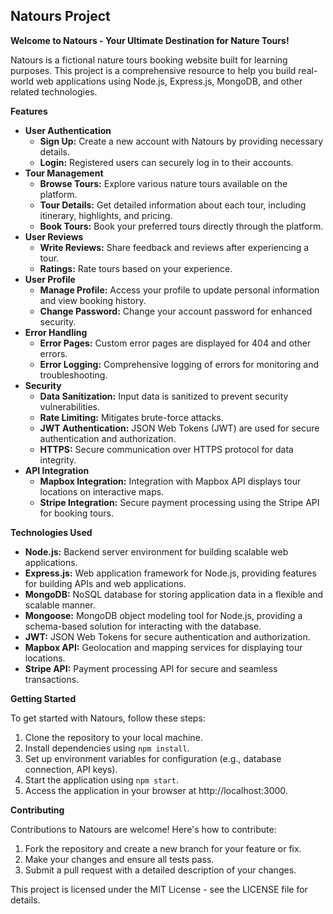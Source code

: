 ## Natours Project

**Welcome to Natours - Your Ultimate Destination for Nature Tours!**

Natours is a fictional nature tours booking website built for learning purposes. This project is a comprehensive resource to help you build real-world web applications using Node.js, Express.js, MongoDB, and other related technologies.


**Features**

* **User Authentication**
    * **Sign Up:** Create a new account with Natours by providing necessary details.
    * **Login:** Registered users can securely log in to their accounts.
* **Tour Management**
    * **Browse Tours:** Explore various nature tours available on the platform.
    * **Tour Details:** Get detailed information about each tour, including itinerary, highlights, and pricing.
    * **Book Tours:** Book your preferred tours directly through the platform.  
* **User Reviews**
    * **Write Reviews:** Share feedback and reviews after experiencing a tour.
    * **Ratings:** Rate tours based on your experience.
* **User Profile**
    * **Manage Profile:** Access your profile to update personal information and view booking history.
    * **Change Password:** Change your account password for enhanced security.
* **Error Handling**
    * **Error Pages:** Custom error pages are displayed for 404 and other errors.
    * **Error Logging:** Comprehensive logging of errors for monitoring and troubleshooting.
* **Security**
    * **Data Sanitization:** Input data is sanitized to prevent security vulnerabilities.
    * **Rate Limiting:** Mitigates brute-force attacks.
    * **JWT Authentication:** JSON Web Tokens (JWT) are used for secure authentication and authorization.
    * **HTTPS:** Secure communication over HTTPS protocol for data integrity.
* **API Integration**
    * **Mapbox Integration:** Integration with Mapbox API displays tour locations on interactive maps.
    * **Stripe Integration:** Secure payment processing using the Stripe API for booking tours.


**Technologies Used**

* **Node.js:** Backend server environment for building scalable web applications.
* **Express.js:** Web application framework for Node.js, providing features for building APIs and web applications.
* **MongoDB:** NoSQL database for storing application data in a flexible and scalable manner.
* **Mongoose:** MongoDB object modeling tool for Node.js, providing a schema-based solution for interacting with the database.
* **JWT:** JSON Web Tokens for secure authentication and authorization.
* **Mapbox API:** Geolocation and mapping services for displaying tour locations.
* **Stripe API:** Payment processing API for secure and seamless transactions.


**Getting Started**

To get started with Natours, follow these steps:

1. Clone the repository to your local machine.
2. Install dependencies using `npm install`.
3. Set up environment variables for configuration (e.g., database connection, API keys).
4. Start the application using `npm start`.
5. Access the application in your browser at http://localhost:3000.


**Contributing**

Contributions to Natours are welcome! Here's how to contribute:

1. Fork the repository and create a new branch for your feature or fix.
2. Make your changes and ensure all tests pass.
3. Submit a pull request with a detailed description of your changes.


This project is licensed under the MIT License - see the LICENSE file for details.
